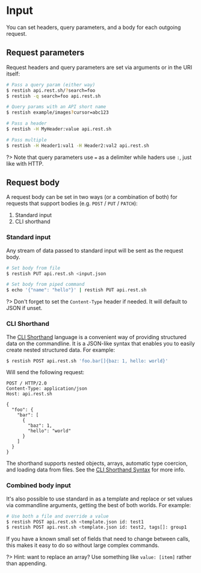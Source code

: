 # Input

You can set headers, query parameters, and a body for each outgoing request.

## Request parameters

Request headers and query parameters are set via arguments or in the URI itself:

```bash
# Pass a query param (either way)
$ restish api.rest.sh/?search=foo
$ restish -q search=foo api.rest.sh

# Query params with an API short name
$ restish example/images?cursor=abc123

# Pass a header
$ restish -H MyHeader:value api.rest.sh

# Pass multiple
$ restish -H Header1:val1 -H Header2:val2 api.rest.sh
```

?> Note that query parameters use `=` as a delimiter while haders use `:`, just like with HTTP.

## Request body

A request body can be set in two ways (or a combination of both) for requests that support bodies (e.g. `POST` / `PUT` / `PATCH`):

1. Standard input
2. CLI shorthand

### Standard input

Any stream of data passed to standard input will be sent as the request body.

```bash
# Set body from file
$ restish PUT api.rest.sh <input.json

# Set body from piped command
$ echo '{"name": "hello"}' | restish PUT api.rest.sh
```

?> Don't forget to set the `Content-Type` header if needed. It will default to JSON if unset.

### CLI Shorthand

The [CLI Shorthand](shorthand.md) language is a convenient way of providing structured data on the commandline. It is a JSON-like syntax that enables you to easily create nested structured data. For example:

```bash
$ restish POST api.rest.sh 'foo.bar[]{baz: 1, hello: world}'
```

Will send the following request:

```http
POST / HTTP/2.0
Content-Type: application/json
Host: api.rest.sh

{
  "foo": {
    "bar": [
      {
        "baz": 1,
        "hello": "world"
      }
    ]
  }
}
```

The shorthand supports nested objects, arrays, automatic type coercion, and loading data from files. See the [CLI Shorthand Syntax](shorthand.md) for more info.

### Combined body input

It's also possible to use standard in as a template and replace or set values via commandline arguments, getting the best of both worlds. For example:

```bash
# Use both a file and override a value
$ restish POST api.rest.sh <template.json id: test1
$ restish POST api.rest.sh <template.json id: test2, tags[]: group1
```

If you have a known small set of fields that need to change between calls, this makes it easy to do so without large complex commands.

?> Hint: want to replace an array? Use something like `value: [item]` rather than appending.
